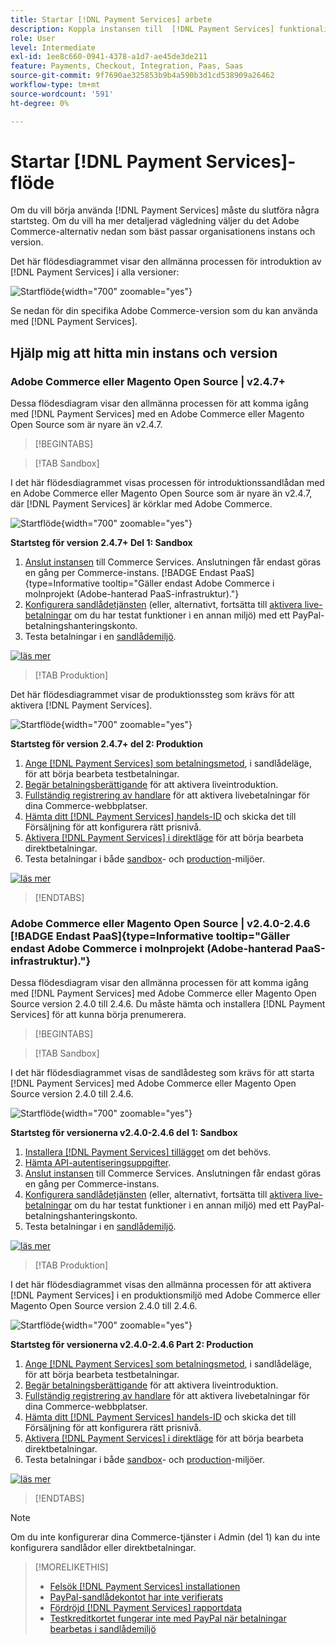 ```yaml
---
title: Startar [!DNL Payment Services] arbete
description: Koppla instansen till  [!DNL Payment Services] funktionaliteten genom att slutföra några introduktionssteg.
role: User
level: Intermediate
exl-id: 1ee8c660-0941-4378-a1d7-ae45de3de211
feature: Payments, Checkout, Integration, Paas, Saas
source-git-commit: 9f7690ae325853b9b4a590b3d1cd538909a26462
workflow-type: tm+mt
source-wordcount: '591'
ht-degree: 0%

---
```


# Startar [!DNL Payment Services]-flöde

Om du vill börja använda [!DNL Payment Services] måste du slutföra några startsteg. Om du vill ha mer detaljerad vägledning väljer du det Adobe Commerce-alternativ nedan som bäst passar organisationens instans och version.

Det här flödesdiagrammet visar den allmänna processen för introduktion av [!DNL Payment Services] i alla versioner:

![Startflöde](assets/flow-payment-services.png){width="700" zoomable="yes"}

Se nedan för din specifika Adobe Commerce-version som du kan använda med [!DNL Payment Services].

## Hjälp mig att hitta min instans och version

### Adobe Commerce eller Magento Open Source | v2.4.7+

Dessa flödesdiagram visar den allmänna processen för att komma igång med [!DNL Payment Services] med en Adobe Commerce eller Magento Open Source som är nyare än v2.4.7.

>[!BEGINTABS]

>[!TAB Sandbox]

I det här flödesdiagrammet visas processen för introduktionssandlådan med en Adobe Commerce eller Magento Open Source som är nyare än v2.4.7, där [!DNL Payment Services] är körklar med Adobe Commerce.

![Startflöde](assets/flow-sandbox-configuration-onboarding-2.4.7.png){width="700" zoomable="yes"}

**Startsteg för version 2.4.7+ Del 1: Sandbox**

1. [Anslut instansen](connect.md#configure-commerce-services) till Commerce Services. Anslutningen får endast göras en gång per Commerce-instans. [!BADGE Endast PaaS]{type=Informative tooltip="Gäller endast Adobe Commerce i molnprojekt (Adobe-hanterad PaaS-infrastruktur)."}
1. [Konfigurera sandlådetjänsten](sandbox.md#enable-sandbox-testing) (eller, alternativt, fortsätta till [aktivera live-betalningar](sandbox.md#enable-live-payments) om du har testat funktioner i en annan miljö) med ett PayPal-betalningshanteringskonto.
1. Testa betalningar i en [sandlådemiljö](sandbox.md#test-in-sandbox-environment).

[![läs mer](assets/learn-more-button.svg)](https://helpx.adobe.com/se/legal/product-descriptions/payment-services-for-Adobe-Commerce-and-Magento-Open-Source-On-demand-Services.html)

>[!TAB Produktion]

Det här flödesdiagrammet visar de produktionssteg som krävs för att aktivera [!DNL Payment Services].

![Startflöde](assets/flow-production-payment-services.png){width="700" zoomable="yes"}

**Startsteg för version 2.4.7+ del 2: Produktion**

1. [Ange [!DNL Payment Services] som betalningsmetod](production.md#set-payment-services-as-payment-method), i sandlådeläge, för att börja bearbeta testbetalningar.
1. [Begär betalningsberättigande](production.md#request-payments-entitlement-from-adobe) för att aktivera liveintroduktion.
1. [Fullständig registrering av handlare](production.md#complete-merchant-onboarding) för att aktivera livebetalningar för dina Commerce-webbplatser.
1. [Hämta ditt  [!DNL Payment Services] handels-ID](production.md#configure-pricing-tier) och skicka det till Försäljning för att konfigurera rätt prisnivå.
1. [Aktivera [!DNL Payment Services] i direktläge](production.md#enable-live-payments) för att börja bearbeta direktbetalningar.
1. Testa betalningar i både [sandbox](sandbox.md#test-in-sandbox-environment)- och [production](production.md#test-in-production)-miljöer.

[![läs mer](assets/learn-more-button.svg)](production.md)

>[!ENDTABS]

### Adobe Commerce eller Magento Open Source | v2.4.0-2.4.6 [!BADGE Endast PaaS]{type=Informative tooltip="Gäller endast Adobe Commerce i molnprojekt (Adobe-hanterad PaaS-infrastruktur)."}

Dessa flödesdiagram visar den allmänna processen för att komma igång med [!DNL Payment Services] med Adobe Commerce eller Magento Open Source version 2.4.0 till 2.4.6. Du måste hämta och installera [!DNL Payment Services] för att kunna börja prenumerera.

>[!BEGINTABS]

>[!TAB Sandbox]

I det här flödesdiagrammet visas de sandlådesteg som krävs för att starta [!DNL Payment Services] med Adobe Commerce eller Magento Open Source version 2.4.0 till 2.4.6.

![Startflöde](assets/flow-sandbox-installation-configuration-onboarding-2.4.0.png){width="700" zoomable="yes"}

**Startsteg för versionerna v2.4.0-2.4.6 del 1: Sandbox**

1. [Installera  [!DNL Payment Services] tillägget](install.md#get-payment-services) om det behövs.
1. [Hämta API-autentiseringsuppgifter](connect.md#obtain-api-credentials).
1. [Anslut instansen](connect.md#configure-commerce-services) till Commerce Services. Anslutningen får endast göras en gång per Commerce-instans.
1. [Konfigurera sandlådetjänsten](sandbox.md#enable-sandbox-testing) (eller, alternativt, fortsätta till [aktivera live-betalningar](sandbox.md#enable-live-payments) om du har testat funktioner i en annan miljö) med ett PayPal-betalningshanteringskonto.
1. Testa betalningar i en [sandlådemiljö](sandbox.md#test-in-sandbox-environment).

[![läs mer](assets/learn-more-button.svg)](https://helpx.adobe.com/se/legal/product-descriptions/payment-services-for-Adobe-Commerce-and-Magento-Open-Source-On-demand-Services.html)

>[!TAB Produktion]

I det här flödesdiagrammet visas den allmänna processen för att aktivera [!DNL Payment Services] i en produktionsmiljö med Adobe Commerce eller Magento Open Source version 2.4.0 till 2.4.6.

![Startflöde](assets/flow-production-payment-services.png){width="700" zoomable="yes"}

**Startsteg för versionerna v2.4.0-2.4.6 Part 2: Production**

1. [Ange [!DNL Payment Services] som betalningsmetod](production.md#set-payment-services-as-payment-method), i sandlådeläge, för att börja bearbeta testbetalningar.
1. [Begär betalningsberättigande](production.md#request-payments-entitlement-from-adobe) för att aktivera liveintroduktion.
1. [Fullständig registrering av handlare](production.md#complete-merchant-onboarding) för att aktivera livebetalningar för dina Commerce-webbplatser.
1. [Hämta ditt  [!DNL Payment Services] handels-ID](production.md#configure-pricing-tier) och skicka det till Försäljning för att konfigurera rätt prisnivå.
1. [Aktivera [!DNL Payment Services] i direktläge](production.md#enable-live-payments) för att börja bearbeta direktbetalningar.
1. Testa betalningar i både [sandbox](sandbox.md#test-in-sandbox-environment)- och [production](production.md#test-in-production)-miljöer.

[![läs mer](assets/learn-more-button.svg)](onboard.md)

>[!ENDTABS]

>[!NOTE]
>
>Om du inte konfigurerar dina Commerce-tjänster i Admin (del 1) kan du inte konfigurera sandlådor eller direktbetalningar.

>[!MORELIKETHIS]
>
> * [Felsök [!DNL Payment Services] installationen](https://experienceleague.adobe.com/docs/commerce-knowledge-base/kb/troubleshooting/payments/payservices-install.html?lang=sv-SE)
> * [PayPal-sandlådekontot har inte verifierats](https://experienceleague.adobe.com/docs/commerce-knowledge-base/kb/troubleshooting/payments/payservices-paypal-acct.html?lang=sv-SE)
> * [Fördröjd [!DNL Payment Services] rapportdata](https://experienceleague.adobe.com/docs/commerce-knowledge-base/kb/troubleshooting/payments/payservices-report-info-delayed.html?lang=sv-SE)
> * [Testkreditkortet fungerar inte med PayPal när betalningar bearbetas i sandlådemiljö](https://experienceleague.adobe.com/docs/commerce-knowledge-base/kb/troubleshooting/payments/payservices-cc-sandbox-failure.html?lang=sv-SE)